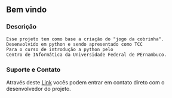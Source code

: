 ## Bem vindo

### Descrição
```
Esse projeto tem como base a criação do "jogo da cobrinha".
Desenvolvido em python e sendo apresentado como TCC 
Para o curso de introdução a python pelo 
Centro de INformática da Universidade Federal de PErnambuco. 
```
### Suporte e Contato
Através deste [Link](trosleihard.esy.es/dev) vocês podem entrar em contato direto com o desenvolvedor do projeto.
